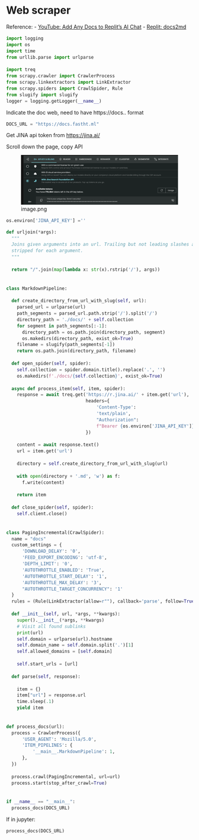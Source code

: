 # Web scraper


<!-- WARNING: THIS FILE WAS AUTOGENERATED! DO NOT EDIT! -->

Reference: - [YouTube: Add Any Docs to Replit’s AI
Chat](https://www.youtube.com/watch?v=VLT08ugfpvA&t=2s) - [Replit:
docs2md](https://replit.com/@matt/docs2md?v=1&utm_source=matt&utm_medium=youtube&utm_campaign=tutorials)

``` python
import logging
import os
import time
from urllib.parse import urlparse

import treq
from scrapy.crawler import CrawlerProcess
from scrapy.linkextractors import LinkExtractor
from scrapy.spiders import CrawlSpider, Rule
from slugify import slugify
logger = logging.getLogger(__name__)
```

Indicate the doc web, need to have https://docs.. format

``` python
DOCS_URL = "https://docs.fastht.ml"
```

Get JINA api token from https://jina.ai/

Scroll down the page, copy API

<figure>
<img
src="web_scraper_files/figure-commonmark/2b579abe-1129-4730-9cc9-181dd921da54-1-d40562b3-60c5-4032-a095-ffb1cddebed2.png"
alt="image.png" />
<figcaption aria-hidden="true">image.png</figcaption>
</figure>

``` python
os.environ['JINA_API_KEY'] =''
```

``` python
def urljoin(*args):
  """
  Joins given arguments into an url. Trailing but not leading slashes are
  stripped for each argument.
  """

  return "/".join(map(lambda x: str(x).rstrip('/'), args))


class MarkdownPipeline:

  def create_directory_from_url_with_slug(self, url):
    parsed_url = urlparse(url)
    path_segments = parsed_url.path.strip('/').split('/')
    directory_path = './docs/' + self.collection
    for segment in path_segments[:-1]:
      directory_path = os.path.join(directory_path, segment)
      os.makedirs(directory_path, exist_ok=True)
    filename = slugify(path_segments[-1])
    return os.path.join(directory_path, filename)

  def open_spider(self, spider):
    self.collection = spider.domain.title().replace('.', '')
    os.makedirs(f'./docs/{self.collection}', exist_ok=True)

  async def process_item(self, item, spider):
    response = await treq.get('https://r.jina.ai/' + item.get('url'),
                              headers={
                                  'Content-Type':
                                  'text/plain',
                                  "Authorization":
                                  f"Bearer {os.environ['JINA_API_KEY']}"
                              })

    content = await response.text()
    url = item.get('url')

    directory = self.create_directory_from_url_with_slug(url)

    with open(directory + '.md', 'w') as f:
      f.write(content)

    return item

  def close_spider(self, spider):
    self.client.close()


class PagingIncremental(CrawlSpider):
  name = "docs"
  custom_settings = {
      'DOWNLOAD_DELAY': '0',
      'FEED_EXPORT_ENCODING': 'utf-8',
      'DEPTH_LIMIT': '0',
      'AUTOTHROTTLE_ENABLED': 'True',
      'AUTOTHROTTLE_START_DELAY': '1',
      'AUTOTHROTTLE_MAX_DELAY': '3',
      "AUTOTHROTTLE_TARGET_CONCURRENCY": '1'
  }
  rules = (Rule(LinkExtractor(allow=r""), callback='parse', follow=True), )

  def __init__(self, url, *args, **kwargs):
    super().__init__(*args, **kwargs)
    # Visit all found sublinks
    print(url)
    self.domain = urlparse(url).hostname
    self.domain_name = self.domain.split('.')[1]
    self.allowed_domains = [self.domain]

    self.start_urls = [url]

  def parse(self, response):

    item = {}
    item["url"] = response.url
    time.sleep(.1)
    yield item


def process_docs(url):
  process = CrawlerProcess({
      'USER_AGENT': 'Mozilla/5.0',
      'ITEM_PIPELINES': {
          '__main__.MarkdownPipeline': 1,
      },
  })

  process.crawl(PagingIncremental, url=url)
  process.start(stop_after_crawl=True)


if __name__ == "__main__":
  process_docs(DOCS_URL)
```

If in jupyter:

``` python
process_docs(DOCS_URL)
```
